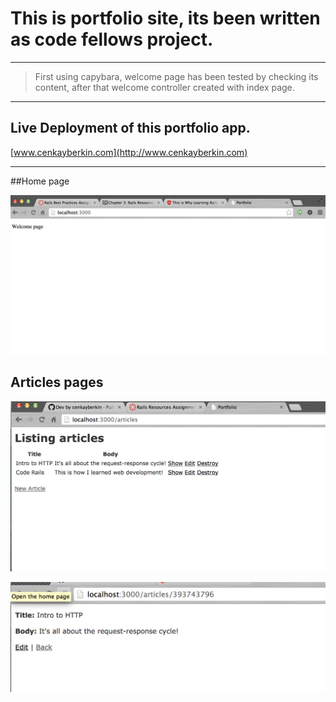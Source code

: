 # This is portfolio site, its been written as code fellows project.
----


>First using capybara, welcome page has been tested by checking its content, after that welcome controller created with index page.

----

Live Deployment of this portfolio app.
----
[www.cenkayberkin.com](http://www.cenkayberkin.com)

----

##Home page

![alt tag](https://github.com/cenkayberkin/portfolio/blob/dev/Screen%20Shot%202014-09-16%20at%204.16.20%20PM.png)

## Articles pages

![alt tag](https://github.com/cenkayberkin/portfolio/blob/dev/Screen%20Shot%202014-09-17%20at%205.54.27%20PM.png)

![alt tag](https://github.com/cenkayberkin/portfolio/blob/dev/Screen%20Shot%202014-09-17%20at%205.54.38%20PM.png)
